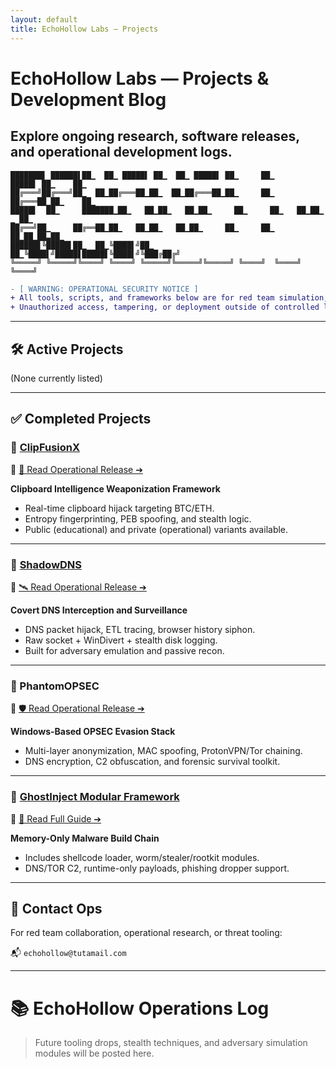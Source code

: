 ```yaml
---
layout: default
title: EchoHollow Labs — Projects
---
```


# EchoHollow Labs — Projects & Development Blog

## Explore ongoing research, software releases, and operational development logs.

```
███████▋ ██████▌██▁  ██▁ █████▌ ██▁  ██▁ █████▌ ██▁     ██▁      █████▌ ██▁    ██▁
██╔═══╝██╔═══╝██▁  ██▁██╔═══██▁██▁  ██▁██╔═══██▁██▁     ██▁     ██╔═══██▁██▁    ██▁
█████▌  ██▁     ███████▁██▁   ██▁██▁   ██▁██▁     ██▁     ██▁   ██▁██▁ ▁ ██▁
██╔══╝██▁     ██╔══██▁██▁   ██▁██▁   ██▁██▁     ██▁     ██▁   ██▁██▁██▃██▁
██████▋╚█████▌██▁  ██▁╚████▌╝██▁  ██▁╚████▌╝█████▋█████▋╚████▌╝╚███╔██╔╝
╚═════╝ ╚═════╝╚════╝ ╚════╝ ╚═════╝╚═════╝╚═════╝ ╚════╝  ╚════╝ ╚════╝
```

```diff
- [ WARNING: OPERATIONAL SECURITY NOTICE ]
+ All tools, scripts, and frameworks below are for red team simulation, threat analysis, and cybersecurity research only.
+ Unauthorized access, tampering, or deployment outside of controlled labs is illegal and strictly forbidden.
```

---

## 🛠️ Active Projects

(None currently listed)

---

## ✅ Completed Projects

### 🔗 [ClipFusionX](https://github.com/echohollow/ClipFusionX)  
📖 [📝 Read Operational Release ➔](/2025/04/26/clipfusionx.html)

**Clipboard Intelligence Weaponization Framework**

* Real-time clipboard hijack targeting BTC/ETH.
* Entropy fingerprinting, PEB spoofing, and stealth logic.
* Public (educational) and private (operational) variants available.

---

### 🔗 [ShadowDNS](https://github.com/echohollow/ShadowDNS)  
📖 [🛰️ Read Operational Release ➔](/2025/04/28/shadowdns.html)

**Covert DNS Interception and Surveillance**

* DNS packet hijack, ETL tracing, browser history siphon.
* Raw socket + WinDivert + stealth disk logging.
* Built for adversary emulation and passive recon.

---

### 🔗 PhantomOPSEC  
📖 [🛡️ Read Operational Release ➔](/2025/04/28/phantomopsec.html)

**Windows-Based OPSEC Evasion Stack**

* Multi-layer anonymization, MAC spoofing, ProtonVPN/Tor chaining.
* DNS encryption, C2 obfuscation, and forensic survival toolkit.

---

### 🔗 [GhostInject Modular Framework](https://github.com/echohollow/Modular-Malware-Framework)  
📖 [🧬 Read Full Guide ➔](/2025/05/03/ghostinject.html)

**Memory-Only Malware Build Chain**

* Includes shellcode loader, worm/stealer/rootkit modules.
* DNS/TOR C2, runtime-only payloads, phishing dropper support.

---

## 🧬 Contact Ops

For red team collaboration, operational research, or threat tooling:

📬 `echohollow@tutamail.com`

---

# 📚 EchoHollow Operations Log

> Future tooling drops, stealth techniques, and adversary simulation modules will be posted here.

